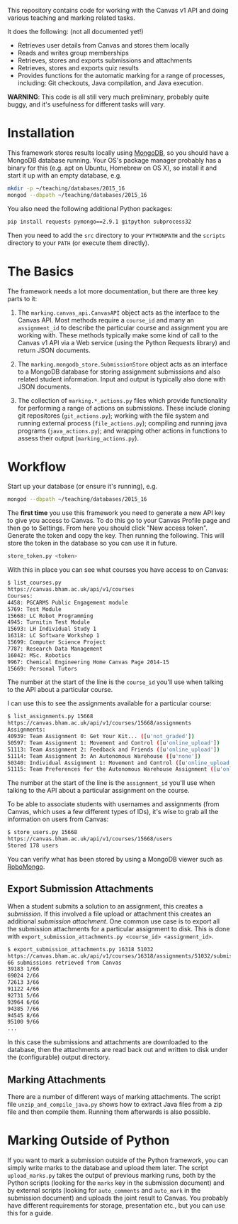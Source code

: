 
This repository contains code for working with the Canvas v1 API and doing various teaching and marking related tasks. 

It does the following: (not all documented yet!)

 * Retrieves user details from Canvas and stores them locally
 * Reads and writes group memberships 
 * Retrieves, stores and exports submissions and attachments
 * Retrieves, stores and exports quiz results 
 * Provides functions for the automatic marking for a range of processes, including: Git checkouts, Java compilation, and Java execution. 

**WARNING**: This code is all still very much preliminary, probably quite buggy, and it's usefulness for different tasks will vary.

# Installation

This framework stores results locally using [MongoDB](https://www.mongodb.org), so you should have a MongoDB database running. Your OS's package manager probably has a binary for this (e.g. apt on Ubuntu, Homebrew on OS X), so install it and start it up with an empty database, e.g. 

```bash
mkdir -p ~/teaching/databases/2015_16
mongod --dbpath ~/teaching/databases/2015_16
```

You also need the following additional Python packages:

```bash
pip install requests pymongo==2.9.1 gitpython subprocess32 
```

Then you need to add the `src` directory to your `PYTHONPATH` and the `scripts` directory to your `PATH` (or execute them directly).

# The Basics

The framework needs a lot more documentation, but there are three key parts to it:

1. The `marking.canvas_api.CanvasAPI` object acts as the interface to the Canvas API. Most methods require a `course_id` and many an `assignment_id` to describe the particular course and assignment you are working with. These methods typically make some kind of call to the Canvas v1 API via a Web service (using the Python Requests library) and return JSON documents.

2. The `marking.mongodb_store.SubmissionStore` object acts as an interface to a MongoDB database for storing assignment submissions and also related student information. Input and output is typically also done with JSON documents. 

3. The collection of `marking.*_actions.py` files which provide functionality for performing a range of actions on submissions. These include cloning git repositores (`git_actions.py`); working with the file system and running external process (`file_actions.py`); compiling and running java programs (`java_actions.py`); and wrapping other actions in functions to assess their output (`marking_actions.py`).


# Workflow

Start up your database (or ensure it's running), e.g. 

```bash
mongod --dbpath ~/teaching/databases/2015_16
```

The **first time** you use this framework you need to generate a new API key to give you access to Canvas. To do this go to your Canvas Profile page and then go to Settings. From here you should click "New access token". Generate the token and copy the key. Then running the following. This will store the token in the database so you can use it in future.

```bash
store_token.py <token>
```

With this in place you can see what courses you have access to on Canvas:

```bash
$ list_courses.py 
https://canvas.bham.ac.uk/api/v1/courses
Courses:
4458: PGCARMS Public Engagement module
5769: Test Module
15668: LC Robot Programming
4945: Turnitin Test Module
15693: LH Individual Study 1
16318: LC Software Workshop 1
15699: Computer Science Project
7787: Research Data Management
16042: MSc. Robotics
9967: Chemical Engineering Home Canvas Page 2014-15
15669: Personal Tutors
```

The number at the start of the line is the `course_id` you'll use when talking to the API about a particular course. 

I can use this to see the assignments available for a particular course:

```bash
$ list_assignments.py 15668
https://canvas.bham.ac.uk/api/v1/courses/15668/assignments
Assignments:
40939: Team Assignment 0: Get Your Kit... ([u'not_graded'])
50597: Team Assignment 1: Movement and Control ([u'online_upload'])
51113: Team Assignment 2: Feedback and Friends ([u'online_upload'])
51114: Team Assignment 3: An Autonomous Warehouse ([u'none'])
50340: Individual Assignment 1: Movement and Control ([u'online_upload'])
51115: Team Preferences for the Autonomous Warehouse Assignment ([u'online_quiz'], quiz_id: 25653)
```

The number at the start of the line is the `assignment_id` you'll use when talking to the API about a particular assignment on the course. 

To be able to associate students with usernames and assignments (from Canvas, which uses a few different types of IDs), it's wise to grab all the information on users from Canvas:

```bash
$ store_users.py 15668
https://canvas.bham.ac.uk/api/v1/courses/15668/users
Stored 178 users
```

You can verify what has been stored by using a MongoDB viewer such as [RoboMongo](https://robomongo.org).

## Export Submission Attachments

When a student submits a solution to an assignment, this creates a *submission*. If this involved a file upload or attachment this creates an additional *submission attachment*. One common use case is to export all the submission attachments for a particular assignment to disk. This is done with `export_submission_attachments.py <course_id> <assignment_id>`.

```bash
$ export_submission_attachments.py 16318 51032
https://canvas.bham.ac.uk/api/v1/courses/16318/assignments/51032/submissions
66 submissions retrieved from Canvas
39183 1/66
69024 2/66
72613 3/66
91122 4/66
92731 5/66
93964 6/66
94385 7/66
94545 8/66
95100 9/66
...
```

In this case the submissions and attachments are downloaded to the database, then the attachments are read back out and written to disk under the (configurable) output directory.

## Marking Attachments

There are a number of different ways of marking attachments. The script file `unzip_and_compile_java.py` shows how to extract Java files from a zip file and then compile them. Running them afterwards is also possible.

# Marking Outside of Python

If you want to mark a submission outside of the Python framework, you can simply write marks to the database and upload them later.  The script `upload_marks.py` takes the output of previous marking runs, both by the Python scripts (looking for the `marks` key in the submission document) and by external scripts (looking for `auto_comments` and `auto_mark` in the submission document) and uploads the joint result to Canvas. You probably have different requirements for storage, presentation etc., but you can use this for a guide.